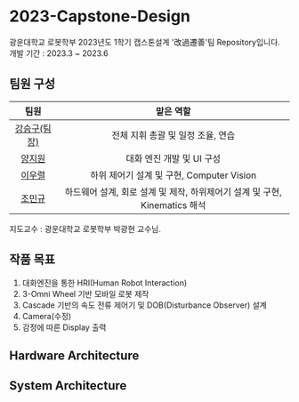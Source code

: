 # 2023-Capstone-Design
광운대학교 로봇학부 2023년도 1학기 캡스톤설계 '改過遷善'팀 Repository입니다.  
개발 기간 : 2023.3 ~ 2023.6

## 팀원 구성  

|팀원|맡은 역할|
|:---:|:---:|
|[강승구(팀장)](https://github.com/ksg85)|전체 지휘 총괄 및 일정 조율, 연습|
|[양지원](https://github.com/ynji1)|대화 엔진 개발 및 UI 구성|
|[이우렬](https://github.com/2-woo-10)|하위 제어기 설계 및 구현, Computer Vision|
|[조민규](https://github.com/CHO-MinGyu99)|하드웨어 설계, 회로 설계 및 제작, 하위제어기 설계 및 구현, Kinematics 해석|  

지도교수 : 광운대학교 로봇학부 박광현 교수님.
## 작품 목표
1. 대화엔진을 통한 HRI(Human Robot Interaction)
2. 3-Omni Wheel 기반 모바일 로봇 제작
3. Cascade 기반의 속도 전류 제어기 및 DOB(Disturbance Observer) 설계
4. Camera(수정)
5. 감정에 따른 Display 출력

## Hardware Architecture

## System Architecture
